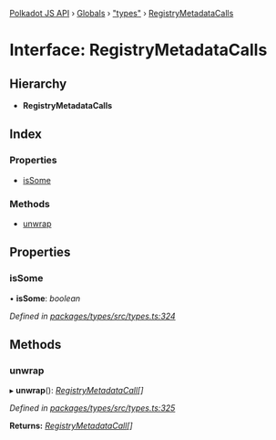 [Polkadot JS API](../README.md) › [Globals](../globals.md) › ["types"](../modules/_types_.md) › [RegistryMetadataCalls](_types_.registrymetadatacalls.md)

# Interface: RegistryMetadataCalls

## Hierarchy

* **RegistryMetadataCalls**

## Index

### Properties

* [isSome](_types_.registrymetadatacalls.md#issome)

### Methods

* [unwrap](_types_.registrymetadatacalls.md#unwrap)

## Properties

###  isSome

• **isSome**: *boolean*

*Defined in [packages/types/src/types.ts:324](https://github.com/polkadot-js/api/blob/a695d2a5b5/packages/types/src/types.ts#L324)*

## Methods

###  unwrap

▸ **unwrap**(): *[RegistryMetadataCall](_types_.registrymetadatacall.md)[]*

*Defined in [packages/types/src/types.ts:325](https://github.com/polkadot-js/api/blob/a695d2a5b5/packages/types/src/types.ts#L325)*

**Returns:** *[RegistryMetadataCall](_types_.registrymetadatacall.md)[]*
